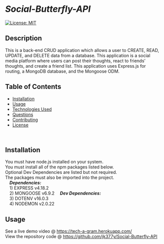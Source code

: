 # ***Social-Butterfly-API***
[![License: MIT](https://img.shields.io/badge/License-MIT-yellow.svg)](https://opensource.org/licenses/MIT)
<br>

## **Description**
This is a back-end CRUD application which allows a user to CREATE, READ, UPDATE, and DELETE data from a database. This application is a social media platform where users can post their thoughts, react to friends’ thoughts, and create a friend list. This application uses Express.js for routing, a MongoDB database, and the Mongoose ODM.
<br>

## Table of Contents
- [Installation](#installation)
- [Usage](#usage)
- [Technologies Used](#technologies-used)
- [Questions](#questions)
- [Contributing](#contributing)
- [License](#license)
<br>

## Installation
You must have node.js installed on your system.<br>
You must install all of the npm packages listed below.<br>
Optional Dev Dependencies are listed but not required.<br>
The packages must also be imported into the project.<br>
&emsp;***Dependencies:***
    <br>&emsp;1) EXPRESS v4.18.2
    <br>&emsp;2) MONGOOSE v6.9.2
&emsp;***Dev Dependencies:***
    <br>&emsp;3) DOTENV v16.0.3
    <br>&emsp;4) NODEMON v2.0.22
<br>

## Usage
See a live demo video @ https://tech-a-gram.herokuapp.com/
<br>
View the repository code @ https://github.com/jk377y/Social-Butterfly-API
<br>

